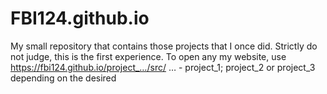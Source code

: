 # FBI124.github.io
My small repository that contains those projects that I once did. Strictly do not judge, this is the first experience.
To open any my website, use https://fbi124.github.io/project_…/src/
… - project_1; project_2 or project_3 depending on the desired
